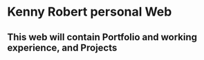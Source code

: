 # Kenny Robert personal Web
## This web will contain Portfolio and working experience, and Projects
